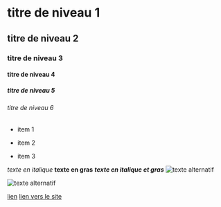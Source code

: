 # titre de niveau 1
## titre de niveau 2
### titre de niveau 3
#### titre de niveau 4
##### titre de niveau 5
###### titre de niveau 6


* item 1
- item 2
+ item 3 

*texte en italique*
**texte en gras**
***texte en italique et gras***
![texte alternatif](https://www.google.com/images/branding/googlelogo/2x/googlelogo_color_92x30dp.png)

![texte alternatif](https://joplinapp.org/images/logo-text-blue.svg)

[lien](lien)
[lien vers le site](https://erp.ifocop.fr/ifocop/)
